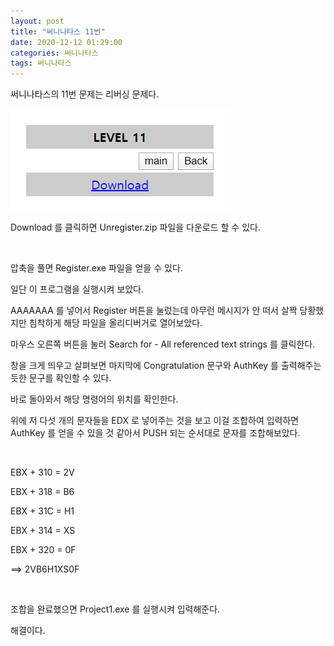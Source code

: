 ```yaml
---
layout: post
title: "써니나타스 11번"
date: 2020-12-12 01:29:00
categories: 써니나타스
tags: 써니나타스
---
```


써니나타스의 11번 문제는 리버싱 문제다.

<img src="/assets/image/2020-12-12-써니나타스_11번/1.png"/>

Download 를 클릭하면 Unregister.zip 파일을 다운로드 할 수 있다.

​

압축을 풀면 Register.exe 파일을 얻을 수 있다.


일단 이 프로그램을 실행시켜 보았다.


AAAAAAA 를 넣어서 Register 버튼을 눌렀는데 아무런 메시지가 안 떠서 살짝 당황했지만 침착하게 해당 파일을 올리디버거로 열어보았다.


마우스 오른쪽 버튼을 눌러 Search for - All referenced text strings 를 클릭한다.


창을 크게 띄우고 살펴보면 마지막에 Congratulation 문구와 AuthKey 를 출력해주는 듯한 문구를 확인할 수 있다.


바로 돌아와서 해당 명령어의 위치를 확인한다.



위에 저 다섯 개의 문자들을 EDX 로 넣어주는 것을 보고 이걸 조합하여 입력하면 AuthKey 를 얻을 수 있을 것 같아서 PUSH 되는 순서대로 문자를 조합해보았다.

​

EBX + 310 = 2V

EBX + 318 = B6

EBX + 31C = H1

EBX + 314 = XS

EBX + 320 = 0F

==> 2VB6H1XS0F

​

조합을 완료했으면 Project1.exe 를 실행시켜 입력해준다.


해결이다.